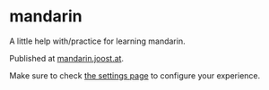 # mandarin
A little help with/practice for learning mandarin. 

Published at [mandarin.joost.at](https://mandarin.joost.at/).

Make sure to check [the settings 
page](https://mandarin.joost.at/_settings) to configure your experience.
